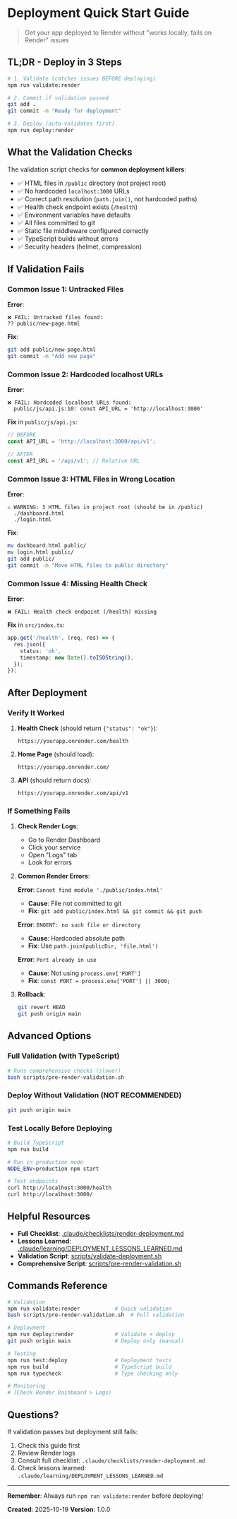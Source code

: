 # Deployment Quick Start Guide

> Get your app deployed to Render without "works locally, fails on Render" issues

## TL;DR - Deploy in 3 Steps

```bash
# 1. Validate (catches issues BEFORE deploying)
npm run validate:render

# 2. Commit if validation passed
git add .
git commit -m "Ready for deployment"

# 3. Deploy (auto-validates first)
npm run deploy:render
```

## What the Validation Checks

The validation script checks for **common deployment killers**:

- ✅ HTML files in `/public` directory (not project root)
- ✅ No hardcoded `localhost:3000` URLs
- ✅ Correct path resolution (`path.join()`, not hardcoded paths)
- ✅ Health check endpoint exists (`/health`)
- ✅ Environment variables have defaults
- ✅ All files committed to git
- ✅ Static file middleware configured correctly
- ✅ TypeScript builds without errors
- ✅ Security headers (helmet, compression)

## If Validation Fails

### Common Issue 1: Untracked Files

**Error**:
```
❌ FAIL: Untracked files found:
?? public/new-page.html
```

**Fix**:
```bash
git add public/new-page.html
git commit -m "Add new page"
```

### Common Issue 2: Hardcoded localhost URLs

**Error**:
```
❌ FAIL: Hardcoded localhost URLs found:
  public/js/api.js:10: const API_URL = 'http://localhost:3000'
```

**Fix** in `public/js/api.js`:
```javascript
// BEFORE
const API_URL = 'http://localhost:3000/api/v1';

// AFTER
const API_URL = '/api/v1'; // Relative URL
```

### Common Issue 3: HTML Files in Wrong Location

**Error**:
```
⚠️ WARNING: 3 HTML files in project root (should be in /public)
  ./dashboard.html
  ./login.html
```

**Fix**:
```bash
mv dashboard.html public/
mv login.html public/
git add public/
git commit -m "Move HTML files to public directory"
```

### Common Issue 4: Missing Health Check

**Error**:
```
❌ FAIL: Health check endpoint (/health) missing
```

**Fix** in `src/index.ts`:
```typescript
app.get('/health', (req, res) => {
  res.json({
    status: 'ok',
    timestamp: new Date().toISOString(),
  });
});
```

## After Deployment

### Verify It Worked

1. **Health Check** (should return `{"status": "ok"}`):
   ```
   https://yourapp.onrender.com/health
   ```

2. **Home Page** (should load):
   ```
   https://yourapp.onrender.com/
   ```

3. **API** (should return docs):
   ```
   https://yourapp.onrender.com/api/v1
   ```

### If Something Fails

1. **Check Render Logs**:
   - Go to Render Dashboard
   - Click your service
   - Open "Logs" tab
   - Look for errors

2. **Common Render Errors**:

   **Error**: `Cannot find module './public/index.html'`
   - **Cause**: File not committed to git
   - **Fix**: `git add public/index.html && git commit && git push`

   **Error**: `ENOENT: no such file or directory`
   - **Cause**: Hardcoded absolute path
   - **Fix**: Use `path.join(publicDir, 'file.html')`

   **Error**: `Port already in use`
   - **Cause**: Not using `process.env['PORT']`
   - **Fix**: `const PORT = process.env['PORT'] || 3000;`

3. **Rollback**:
   ```bash
   git revert HEAD
   git push origin main
   ```

## Advanced Options

### Full Validation (with TypeScript)

```bash
# Runs comprehensive checks (slower)
bash scripts/pre-render-validation.sh
```

### Deploy Without Validation (NOT RECOMMENDED)

```bash
git push origin main
```

### Test Locally Before Deploying

```bash
# Build TypeScript
npm run build

# Run in production mode
NODE_ENV=production npm start

# Test endpoints
curl http://localhost:3000/health
curl http://localhost:3000/
```

## Helpful Resources

- **Full Checklist**: [.claude/checklists/render-deployment.md](./.claude/checklists/render-deployment.md)
- **Lessons Learned**: [.claude/learning/DEPLOYMENT_LESSONS_LEARNED.md](./.claude/learning/DEPLOYMENT_LESSONS_LEARNED.md)
- **Validation Script**: [scripts/validate-deployment.sh](./scripts/validate-deployment.sh)
- **Comprehensive Script**: [scripts/pre-render-validation.sh](./scripts/pre-render-validation.sh)

## Commands Reference

```bash
# Validation
npm run validate:render           # Quick validation
bash scripts/pre-render-validation.sh  # Full validation

# Deployment
npm run deploy:render             # Validate + deploy
git push origin main              # Deploy only (manual)

# Testing
npm run test:deploy               # Deployment tests
npm run build                     # TypeScript build
npm run typecheck                 # Type checking only

# Monitoring
# (Check Render Dashboard > Logs)
```

## Questions?

If validation passes but deployment still fails:

1. Check this guide first
2. Review Render logs
3. Consult full checklist: `.claude/checklists/render-deployment.md`
4. Check lessons learned: `.claude/learning/DEPLOYMENT_LESSONS_LEARNED.md`

---

**Remember**: Always run `npm run validate:render` before deploying!

**Created**: 2025-10-19
**Version**: 1.0.0
